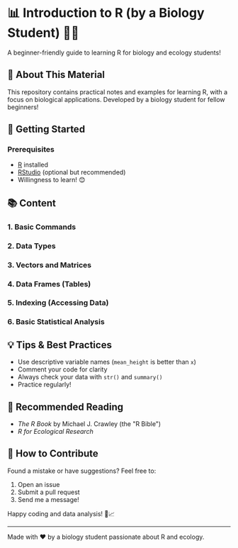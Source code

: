 # 📊 Introduction to R (by a Biology Student) 🌱🔬  

A beginner-friendly guide to learning R for biology and ecology students!  

## 📌 About This Material  
This repository contains practical notes and examples for learning R, with a focus on biological applications. Developed by a biology student for fellow beginners!  

## 🚀 Getting Started  

### Prerequisites  
- [R](https://cran.r-project.org/) installed  
- [RStudio](https://www.rstudio.com/products/rstudio/download/) (optional but recommended)  
- Willingness to learn! 😊  

## 📚 Content  

### 1. Basic Commands  
### 2. Data Types  
### 3. Vectors and Matrices  
### 4. Data Frames (Tables)  
### 5. Indexing (Accessing Data)  
### 6. Basic Statistical Analysis  

## 💡 Tips & Best Practices  
- Use descriptive variable names (`mean_height` is better than `x`)  
- Comment your code for clarity  
- Always check your data with `str()` and `summary()`  
- Practice regularly!  

## 📖 Recommended Reading  
- *The R Book* by Michael J. Crawley (the "R Bible")  
- *R for Ecological Research*  

## 🤔 How to Contribute  
Found a mistake or have suggestions? Feel free to:  
1. Open an issue  
2. Submit a pull request  
3. Send me a message!  

Happy coding and data analysis! 🌿📈  

---  

Made with ❤️ by a biology student passionate about R and ecology.
